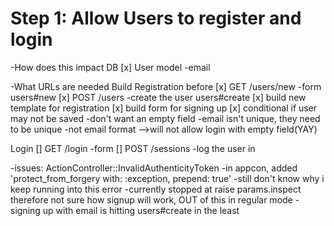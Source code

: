 # Step 1: Allow Users to register and login
-How does this impact DB
[x] User model
  -email

-What URLs are needed
Build Registration before
[x] GET /users/new -form users#new
[x] POST /users -create the user users#create
[x] build new template for registration
[x] build form for signing up
[x] conditional if user may not be saved
  -don't want an empty field
  -email isn't unique, they need to be unique
  -not email format
  -->will not allow login with empty field(YAY)

Login
[] GET /login -form
[] POST /sessions -log the user in

-issues: ActionController::InvalidAuthenticityToken
  -in appcon, added 'protect_from_forgery with: :exception, prepend: true'
  -still don't know why i keep running into this error
  -currently stopped at raise params.inspect therefore not sure how signup will work, OUT of this in regular
   mode
  -signing up with email is hitting users#create in the least
